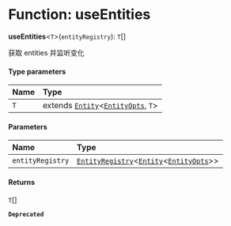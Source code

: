 # Function: useEntities

**useEntities**<`T`>(`entityRegistry`): `T`\[]

获取 entities 并监听变化

#### Type parameters

| Name | Type |
| :------ | :------ |
| `T` | extends [`Entity`](/auto-docs/playground-react/classes/Entity-1.md)<[`EntityOpts`](/auto-docs/playground-react/interfaces/EntityOpts.md), `T`> |

#### Parameters

| Name | Type |
| :------ | :------ |
| `entityRegistry` | [`EntityRegistry`](/auto-docs/playground-react/interfaces/EntityRegistry.md)<[`Entity`](/auto-docs/playground-react/classes/Entity-1.md)<[`EntityOpts`](/auto-docs/playground-react/interfaces/EntityOpts.md)>> |

#### Returns

`T`\[]

**`Deprecated`**
